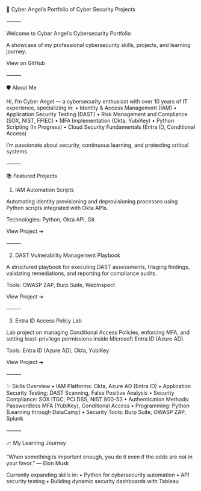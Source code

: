 🚀 Cyber Angel’s Portfolio of Cyber Security Projects

⸻

Welcome to Cyber Angel’s Cybersecurity Portfolio

A showcase of my professional cybersecurity skills, projects, and learning journey.

View on GitHub

⸻

🛡️ About Me

Hi, I’m Cyber Angel — a cybersecurity enthusiast with over 10 years of IT experience, specializing in:
	•	Identity & Access Management (IAM)
	•	Application Security Testing (DAST)
	•	Risk Management and Compliance (SOX, NIST, FFIEC)
	•	MFA Implementation (Okta, YubiKey)
	•	Python Scripting (In Progress)
	•	Cloud Security Fundamentals (Entra ID, Conditional Access)

I’m passionate about security, continuous learning, and protecting critical systems.

⸻

📚 Featured Projects

1. IAM Automation Scripts

Automating identity provisioning and deprovisioning processes using Python scripts integrated with Okta APIs.

Technologies: Python, Okta API, Git

View Project ➔

⸻

2. DAST Vulnerability Management Playbook

A structured playbook for executing DAST assessments, triaging findings, validating remediations, and reporting for compliance audits.

Tools: OWASP ZAP, Burp Suite, WebInspect

View Project ➔

⸻

3. Entra ID Access Policy Lab

Lab project on managing Conditional Access Policies, enforcing MFA, and setting least-privilege permissions inside Microsoft Entra ID (Azure AD).

Tools: Entra ID (Azure AD), Okta, YubiKey

View Project ➔

⸻

✨ Skills Overview
	•	IAM Platforms: Okta, Azure AD (Entra ID)
	•	Application Security Testing: DAST Scanning, False Positive Analysis
	•	Security Compliance: SOX ITGC, PCI DSS, NIST 800-53
	•	Authentication Methods: Passwordless MFA (YubiKey), Conditional Access
	•	Programming: Python (Learning through DataCamp)
	•	Security Tools: Burp Suite, OWASP ZAP, Splunk

⸻

📈 My Learning Journey

“When something is important enough, you do it even if the odds are not in your favor.”
— Elon Musk

Currently expanding skills in:
	•	Python for cybersecurity automation
	•	API security testing
	•	Building dynamic security dashboards with Tableau
